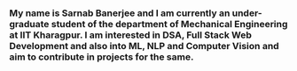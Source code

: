 ### My name is Sarnab Banerjee and I am currently an under-graduate student of the department of Mechanical Engineering at IIT Kharagpur. I am interested in DSA, Full Stack Web Development and also into ML, NLP and Computer Vision and aim to contribute in projects for the same.
<!--
**banerjee-sarnab/banerjee-sarnab** is a ✨ _special_ ✨ repository because its `README.md` (this file) appears on your GitHub profile.

Here are some ideas to get you started:

- 🔭 I’m currently working on ...
- 🌱 I’m currently learning ...
- 👯 I’m looking to collaborate on ...
- 🤔 I’m looking for help with ...
- 💬 Ask me about ...
- 📫 How to reach me: ...
- 😄 Pronouns: ...
- ⚡ Fun fact: ...
-->

